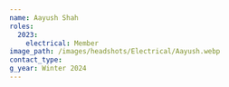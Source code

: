 ```yaml
---
name: Aayush Shah
roles:
  2023:
    electrical: Member
image_path: /images/headshots/Electrical/Aayush.webp
contact_type: 
g_year: Winter 2024
---
```

